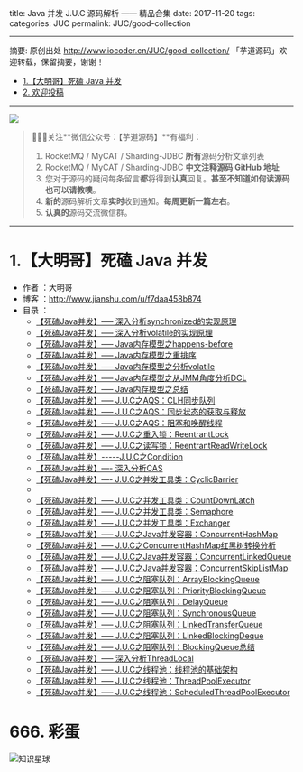 title: Java 并发 J.U.C 源码解析 —— 精品合集
date: 2017-11-20
tags:
categories: JUC
permalink: JUC/good-collection

-------

摘要: 原创出处 http://www.iocoder.cn/JUC/good-collection/ 「芋道源码」欢迎转载，保留摘要，谢谢！

- [1.【大明哥】死磕 Java 并发](http://www.iocoder.cn/JUC/good-collection/)
- [2. 欢迎投稿](http://www.iocoder.cn/JUC/good-collection/)

-------

![](http://www.iocoder.cn/images/common/wechat_mp_2017_07_31.jpg)

> 🙂🙂🙂关注**微信公众号：【芋道源码】**有福利：
> 1. RocketMQ / MyCAT / Sharding-JDBC **所有**源码分析文章列表
> 2. RocketMQ / MyCAT / Sharding-JDBC **中文注释源码 GitHub 地址**
> 3. 您对于源码的疑问每条留言**都**将得到**认真**回复。**甚至不知道如何读源码也可以请教噢**。
> 4. **新的**源码解析文章**实时**收到通知。**每周更新一篇左右**。  
> 5. **认真的**源码交流微信群。

-------

# 1.【大明哥】死磕 Java 并发

* 作者 ：大明哥
* 博客 ：http://www.jianshu.com/u/f7daa458b874
* 目录 ：
    *  [【死磕Java并发】—– 深入分析synchronized的实现原理](https://mp.weixin.qq.com/s?__biz=MzUzMTA2NTU2Ng==&mid=2247483775&idx=1&sn=e3c249e55dc25f323d3922d215e17999&chksm=fa497ececd3ef7d82a9ce86d6ca47353acd45d7d1cb296823267108a06fbdaf71773f576a644#rd)
    *  [【死磕Java并发】—– 深入分析volatile的实现原理](https://mp.weixin.qq.com/s?__biz=MzUzMTA2NTU2Ng==&mid=2247483784&idx=1&sn=672cd788380b2096a7e60aae8739d264&chksm=fa497e39cd3ef72fcafe7e9bcc21add3dce0d47019ab6e31a775ba7a7e4adcb580d4b51021a9#rd)
    *  [【死磕Java并发】—– Java内存模型之happens-before](https://mp.weixin.qq.com/s?__biz=MzUzMTA2NTU2Ng==&mid=2247483805&idx=1&sn=0833a7698863d1274a540f4c09297242&chksm=fa497e2ccd3ef73a977d4a2e665ec84b34e6ff63a90348d123adfd92e630c982af1e8be96a13#rd)
    *  [【死磕Java并发】—– Java内存模型之重排序](https://mp.weixin.qq.com/s?__biz=MzUzMTA2NTU2Ng==&mid=2247483814&idx=1&sn=da21fd6f18862e005c38ee64ea1716a2&chksm=fa497e17cd3ef7014d85702bcc8ca8b341c4e676a9a55074adced813f73c99cec474e92592d0#rd)
    *  [【死磕Java并发】—– Java内存模型之分析volatile](https://mp.weixin.qq.com/s?__biz=MzUzMTA2NTU2Ng==&mid=2247483857&idx=1&sn=d3069b64d60567b1f8df657d0e1a4fa5&chksm=fa497e60cd3ef776774e186347291fc86dcfc97557b0e949e273be039c9e0a5f43c21c03ff04#rd)
    *  [【死磕Java并发】—– Java内存模型之从JMM角度分析DCL](https://mp.weixin.qq.com/s?__biz=MzUzMTA2NTU2Ng==&mid=2247483793&idx=1&sn=40ffc5ed384b6d7beacf87a44e30c8c3&chksm=fa497e20cd3ef736ae174e9a9698e5d4ff04dbfe68dc56c636584dcbd4952242ecc4476b8956#rd)
    *  [【死磕Java并发】—– Java内存模型之总结](https://mp.weixin.qq.com/s?__biz=MzUzMTA2NTU2Ng==&mid=2247483827&idx=1&sn=f2ab39fd8f13b7827553ae9e06dfecd1&chksm=fa497e02cd3ef714a5a5c9530576ee25ef24a159fda006ae38e1d349271d11573b1ad7644a79#rd)
    *  [【死磕Java并发】—– J.U.C之AQS：CLH同步队列](https://mp.weixin.qq.com/s?__biz=MzUzMTA2NTU2Ng==&mid=2247483885&idx=1&sn=d5c97065619ac31dc44fd8bbe9ccc218&chksm=fa497e5ccd3ef74ac78b28059eb8a9929ccf6d314b7af8216b801c628283944b313cc48ad15a#rd)
    *  [【死磕Java并发】—– J.U.C之AQS：同步状态的获取与释放](https://mp.weixin.qq.com/s?__biz=MzUzMTA2NTU2Ng==&mid=2247483981&idx=1&sn=7d8f6cb8344fc560f25fb2b71cc2a5df&chksm=fa497dfccd3ef4eae718540b0b81e84ba29aa29db15977417eb46b05f034aad564dcb2269a2f#rd)
    *  [【死磕Java并发】—– J.U.C之AQS：阻塞和唤醒线程](https://mp.weixin.qq.com/s?__biz=MzUzMTA2NTU2Ng==&mid=2247483907&idx=1&sn=2a297b6a961368696ba7fe13e6f20007&chksm=fa497db2cd3ef4a493f523441346aab29a1f95658f49eabc744fbee56f76d1239eecd162ef66#rd)
    *  [【死磕Java并发】—– J.U.C之重入锁：ReentrantLock](https://mp.weixin.qq.com/s?__biz=MzUzMTA2NTU2Ng==&mid=2247484011&idx=1&sn=bc1e9a4af9175b6df202fa8b1ffd5589&chksm=fa497ddacd3ef4cca17b8c0f16adf8139b8b3a55c03c17b1da30b0260ce008f40dde769b33c6#rd)
    *  [【死磕Java并发】—– J.U.C之读写锁：ReentrantReadWriteLock](https://mp.weixin.qq.com/s?__biz=MzUzMTA2NTU2Ng==&mid=2247484040&idx=1&sn=60633c2dc4814b26dc4b39bb2bb5d4dd&chksm=fa497d39cd3ef42f539cd0576c1a3575ee27307048248571e954f0ff21a5a9b1ddfab522c834#rd)
    *  [【死磕Java并发】-----J.U.C之Condition](https://mp.weixin.qq.com/s?__biz=MzUzMTA2NTU2Ng==&mid=2247484095&idx=1&sn=729a43cc56da42710c91f8eef39e1a9b&chksm=fa497d0ecd3ef4185d4d9ef36595eb182ba0544f051ed584cac5a2f15c648e9b67db362473b1#rd)
    *  [【死磕Java并发】—- 深入分析CAS](http://cmsblogs.com/?p=2235)
    *  [【死磕Java并发】—- J.U.C之并发工具类：CyclicBarrier](http://cmsblogs.com/?p=2241)
    *  
    *  [【死磕Java并发】—– J.U.C之并发工具类：CountDownLatch](http://cmsblogs.com/?p=2253)
    *  [【死磕Java并发】—– J.U.C之并发工具类：Semaphore](http://cmsblogs.com/?p=2263)
    *  [【死磕Java并发】—– J.U.C之并发工具类：Exchanger](http://cmsblogs.com/?p=2269)
    *  [【死磕Java并发】—– J.U.C之Java并发容器：ConcurrentHashMap](http://cmsblogs.com/?p=2283)
    *  [【死磕Java并发】—– J.U.C之ConcurrentHashMap红黑树转换分析](http://cmsblogs.com/?p=2329)
    *  [【死磕Java并发】—– J.U.C之Java并发容器：ConcurrentLinkedQueue](http://cmsblogs.com/?p=2353)
    *  [【死磕Java并发】—– J.U.C之Java并发容器：ConcurrentSkipListMap](http://cmsblogs.com/?p=2371)
    *  [【死磕Java并发】—– J.U.C之阻塞队列：ArrayBlockingQueue](http://cmsblogs.com/?p=2381)
    *  [【死磕Java并发】—– J.U.C之阻塞队列：PriorityBlockingQueue](http://cmsblogs.com/?p=2407)
    *  [【死磕Java并发】—– J.U.C之阻塞队列：DelayQueue](http://cmsblogs.com/?p=2413)
    *  [【死磕Java并发】—– J.U.C之阻塞队列：SynchronousQueue](http://cmsblogs.com/?p=2418)
    *  [【死磕Java并发】—– J.U.C之阻塞队列：LinkedTransferQueue](http://cmsblogs.com/?p=2433)
    *  [【死磕Java并发】—– J.U.C之阻塞队列：LinkedBlockingDeque](http://cmsblogs.com/?p=2437)
    *  [【死磕Java并发】—– J.U.C之阻塞队列：BlockingQueue总结](http://cmsblogs.com/?p=2440)
    *  [【死磕Java并发】—– 深入分析ThreadLocal](http://cmsblogs.com/?p=2442)
    *  [【死磕Java并发】—– J.U.C之线程池：线程池的基础架构](http://cmsblogs.com/?p=2444)
    *  [【死磕Java并发】—– J.U.C之线程池：ThreadPoolExecutor](http://cmsblogs.com/?p=2448)
    *  [【死磕Java并发】—– J.U.C之线程池：ScheduledThreadPoolExecutor](http://cmsblogs.com/?p=2451)

# 666. 彩蛋

![知识星球](http://www.iocoder.cn/images/Architecture/2017_12_29/01.png)


